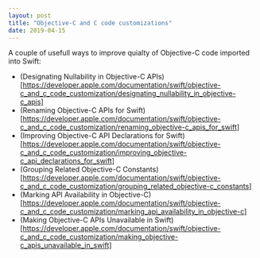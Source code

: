 ```yaml
---
layout: post
title: "Objective-C and C code customizations"
date: 2019-04-15
---
```

A couple of usefull ways to improve quialty of Objective-C code imported into Swift:

* (Designating Nullability in Objective-C APIs)[https://developer.apple.com/documentation/swift/objective-c_and_c_code_customization/designating_nullability_in_objective-c_apis]
* (Renaming Objective-C APIs for Swift)[https://developer.apple.com/documentation/swift/objective-c_and_c_code_customization/renaming_objective-c_apis_for_swift]
* (Improving Objective-C API Declarations for Swift)[https://developer.apple.com/documentation/swift/objective-c_and_c_code_customization/improving_objective-c_api_declarations_for_swift]
* (Grouping Related Objective-C Constants)[https://developer.apple.com/documentation/swift/objective-c_and_c_code_customization/grouping_related_objective-c_constants]
* (Marking API Availability in Objective-C)[https://developer.apple.com/documentation/swift/objective-c_and_c_code_customization/marking_api_availability_in_objective-c]
* (Making Objective-C APIs Unavailable in Swift)[https://developer.apple.com/documentation/swift/objective-c_and_c_code_customization/making_objective-c_apis_unavailable_in_swift]
